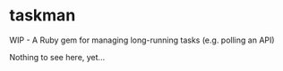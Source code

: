 # taskman
WIP - A Ruby gem for managing long-running tasks (e.g. polling an API)

Nothing to see here, yet...
